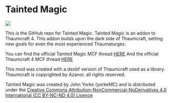 # Tainted Magic
![](https://www.dropbox.com/s/tps62h5yx0p9xt7/TaintedMagicLOGO%20%282%29.png?dl=1)

This is the GitHub repo for Tainted Magic. 
Tainted Magic is an addon to Thaumcraft 4. This addon builds upon the dark side of Thaumcraft, setting new goals for even the most experienced Thaumaturges.

You can find the official Tainted Magic MCF thread [HERE](http://www.minecraftforum.net/forums/mapping-and-modding/minecraft-mods/2437825-tainted-magic-1-1-6-4-a-thaumcraft-addon)
And the official Thaumcraft 4 MCF thread [HERE](http://www.minecraftforum.net/forums/mapping-and-modding/minecraft-mods/1292130-thaumcraft-5-2-4-updated-2016-3-17)

This mod was created with a deobf version of Thaumcraft used as a library. Thaumcraft is copyrighted by Azanor, all rights reserved.

Tainted Magic was created by John Yorke (yorkeMC) and is distributed under the [Creative Commons Attribution-NonCommercial-NoDerivatives 4.0 International (CC BY-NC-ND 4.0) Lisence](https://creativecommons.org/licenses/by-nc-nd/4.0/)
